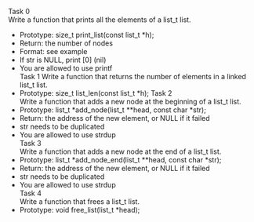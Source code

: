 Task 0  
Write a function that prints all the elements of a list_t list.  
* Prototype: size_t print_list(const list_t *h);
* Return: the number of nodes
* Format: see example
* If str is NULL, print [0] (nil)
* You are allowed to use printf  
Task 1 
Write a function that returns the number of elements in a linked list_t list.  
* Prototype: size_t list_len(const list_t *h);
Task 2  
Write a function that adds a new node at the beginning of a list_t list.  
* Prototype: list_t *add_node(list_t **head, const char *str);
* Return: the address of the new element, or NULL if it failed
* str needs to be duplicated
* You are allowed to use strdup  
Task 3  
Write a function that adds a new node at the end of a list_t list.  
* Prototype: list_t *add_node_end(list_t **head, const char *str);
* Return: the address of the new element, or NULL if it failed
* str needs to be duplicated
* You are allowed to use strdup  
Task 4  
Write a function that frees a list_t list.  
* Prototype: void free_list(list_t *head);
